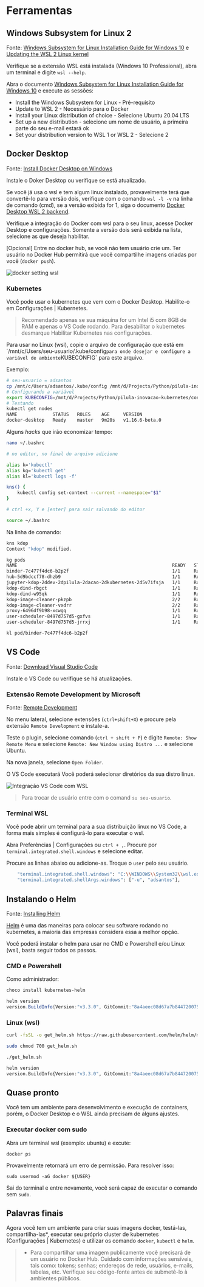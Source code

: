 # Ferramentas

## Windows Subsystem for Linux 2

Fonte: [Windows Subsystem for Linux Installation Guide for Windows 10](https://docs.microsoft.com/en-us/windows/wsl/install-win10#:~:text=Check%20your%20Windows%20version%20by,build%20is%20lower%20than%2018361.) e [Updating the WSL 2 Linux kernel](https://docs.microsoft.com/en-us/windows/wsl/wsl2-kernel)

Verifique se a extensão WSL está instalada (Windows 10 Professional), abra um terminal e digite `wsl --help`.

Abra o documento [Windows Subsystem for Linux Installation Guide for Windows 10](https://docs.microsoft.com/en-us/windows/wsl/install-win10#:~:text=Check%20your%20Windows%20version%20by,build%20is%20lower%20than%2018361.) e execute as sessões:

* Install the Windows Subsystem for Linux - Pré-requisito
* Update to WSL 2 - Necessário para o Docker
* Install your Linux distribution of choice - Selecione Ubuntu 20.04 LTS
* Set up a new distribution - selecione um nome de usuário, a primeira parte do seu e-mail estará ok
* Set your distribution version to WSL 1 or WSL 2 - Selecione 2

## Docker Desktop

Fonte: [Install Docker Desktop on Windows](https://docs.docker.com/docker-for-windows/install/)

Instale o Doker Desktop ou verifique se está atualizado.

Se você já usa o wsl e tem algum linux instalado, provavelmente terá que convertê-lo para versão dois, verifique com o comando `wsl -l -v` na linha de comando (cmd), se a versão exibida for 1, siga o documento [Docker Desktop WSL 2 backend](https://docs.docker.com/docker-for-windows/wsl/).

Verifique a integração do Docker com wsl para o seu linux, acesse Docker Desktop e configurações. Somente a versão dois será exibida na lista, selecione as que deseja habilitar.

[Opcional] Entre no docker hub, se você não tem usuário crie um. Ter usuário no Docker Hub permitirá que você compartilhe imagens criadas por você (`docker push`).

![docker setting wsl](../media/docker-wsl.png)

### Kubernetes

Você pode usar o kubernetes que vem com o Docker Desktop. Habilite-o em Configurações | Kubernetes.

> Recomendado apenas se sua máquina for um Intel i5 com 8GB de RAM e apenas o VS Code rodando. Para desabilitar o kubernetes desmarque Habilitar Kubernetes nas configurações.

Para usar no Linux (wsl), copie o arquivo de configuração que está em ´/mnt/c/Users/seu-usuario/.kube/config` para onde desejar e configure a variável de ambiente `KUBECONFIG` para este arquivo.

Exemplo:

```bash
# seu-usuario = adsantos
cp /mnt/c/Users/adsantos/.kube/config /mnt/d/Projects/Python/pilula-inovacao-kubernetes/
# Configurando a variável
export KUBECONFIG=/mnt/d/Projects/Python/pilula-inovacao-kubernetes/config
# Testando
kubectl get nodes
NAME             STATUS   ROLES    AGE     VERSION
docker-desktop   Ready    master   9m20s   v1.16.6-beta.0
```

Alguns _hacks_ que irão economizar tempo:

```bash
nano ~/.bashrc

# no editor, no final do arquivo adicione

alias k='kubectl'
alias kg='kubectl get'
alias kl='kubectl logs -f'

kns() {
    kubectl config set-context --current --namespace="$1"
}

# ctrl +x, Y e [enter] para sair salvando do editor

source ~/.bashrc
```

Na linha de comando:

```bash
kns kdop
Context "kdop" modified.

kg pods
NAME                                                         READY   STATUS    RESTARTS   AGE
binder-7c477f4dc6-b2p2f                                      1/1     Running   0          76m
hub-5d9bdccf78-dhzb9                                         1/1     Running   0          76m
jupyter-kdop-2ddev-2dpilula-2dacao-2dkubernetes-2d5v7ifsja   1/1     Running   0          46m
kdop-dind-rbgct                                              1/1     Running   0          77m
kdop-dind-w95qk                                              1/1     Running   0          77m
kdop-image-cleaner-pkzpb                                     2/2     Running   0          77m
kdop-image-cleaner-vxdrr                                     2/2     Running   0          77m
proxy-6496df9b98-xcwgq                                       1/1     Running   0          76m
user-scheduler-8497d757d5-gxfvs                              1/1     Running   0          76m
user-scheduler-8497d757d5-jrrxj                              1/1     Running   0          76m

kl pod/binder-7c477f4dc6-b2p2f
```

## VS Code

Fonte: [Download Visual Studio Code](https://code.visualstudio.com/download)

Instale o VS Code ou verifique se há atualizações.

### Extensão Remote Development by Microsoft

Fonte: [Remote Development](https://marketplace.visualstudio.com/items?itemName=ms-vscode-remote.vscode-remote-extensionpack)

No menu lateral, selecione extensões (`ctrl+shift+X`) e procure pela extensão `Remote Development` e instale-a.

Teste o plugin, selecione comando (`ctrl + shift + P`) e digite `Remote: Show Remote Menu` e selecione `Remote: New Window using Distro ...` e selecione Ubuntu.

Na nova janela, selecione `Open Folder`.

O VS Code executará Você poderá selecionar diretórios da sua distro linux.

![Integração VS Code com WSL](../media/vscode-wsl.png)

> Para trocar de usuário entre com o comand `su seu-usuario`.

### Terminal WSL

Você pode abrir um terminal para a sua distribuição linux no VS Code, a forma mais simples é configurá-lo para executar o wsl.

Abra Preferências | Configurações ou `ctrl + ,`. Procure por `terminal.integrated.shell.windows` e selecione editar.

Procure as linhas abaixo ou adicione-as. Troque o `user` pelo seu usuário.

```bash
    "terminal.integrated.shell.windows": "C:\\WINDOWS\\System32\\wsl.exe",
    "terminal.integrated.shellArgs.windows": ["-u", "adsantos"],
```

## Instalando o Helm

Fonte: [Installing Helm](https://helm.sh/docs/intro/install/)

[Helm](https://helm.sh/) é uma das maneiras para colocar seu software rodando no kubernetes, a maioria das empresas considera essa a melhor opção.

Você poderá instalar o helm para usar no CMD e Powershell e/ou Linux (wsl), basta seguir todos os passos.

### CMD e Powershell

Como administrador: 

```powershell
choco install kubernetes-helm

helm version
version.BuildInfo{Version:"v3.3.0", GitCommit:"8a4aeec08d67a7b84472007529e8097ec3742105", GitTreeState:"dirty", GoVersion:"go1.14.7"}
```

### Linux (wsl)

```bash
curl -fsSL -o get_helm.sh https://raw.githubusercontent.com/helm/helm/master/scripts/get-helm-3

sudo chmod 700 get_helm.sh

./get_helm.sh

helm version
version.BuildInfo{Version:"v3.3.0", GitCommit:"8a4aeec08d67a7b84472007529e8097ec3742105", GitTreeState:"dirty", GoVersion:"go1.14.7"}
```

## Quase pronto

Você tem um ambiente para desenvolvimento e execução de containers, porém, o Docker Desktop e o WSL ainda precisam de alguns ajustes.

### Executar docker com sudo

Abra um terminal wsl (exemplo: ubuntu) e excute:

`docker ps`

Provavelmente retornará um erro de permissão. Para resolver isso:

`sudo usermod -aG docker ${USER}`

Sai do terminal e entre novamente, você será capaz de executar o comando sem `sudo`.

## Palavras finais

Agora você tem um ambiente para criar suas imagens docker, testá-las, compartilha-las*, executar seu próprio cluster de kubernetes (Configurações | Kubernetes) e utilizar os comando `docker`, `kubectl` e `helm`.

> * Para compartilhar uma imagem publicamente você precisará de um usuário no Docker Hub. Cuidado com informações sensíveis, tais como: tokens; senhas; endereços de rede, usuários, e-mails, tabelas, etc. Verifique seu código-fonte antes de submetê-lo à ambientes públicos.